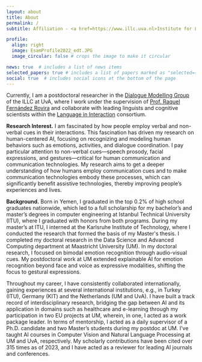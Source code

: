 ```yaml
---
layout: about
title: About
permalink: /
subtitle: Affiliation - <a href=https://www.illc.uva.nl>Institute for Logic, Language and Computation(ILLC)</a> at <a href=https://www.uva.nl>University of Amsterdam(UvA)</a>. Address - LAB42 (room L6.39), Science Park 900, 1012 WX, Amsterdam, The Netherlands.

profile:
  align: right
  image: EsamProfile2022_edt.JPG
  image_circular: false # crops the image to make it circular

news: true  # includes a list of news items
selected_papers: true # includes a list of papers marked as "selected={true}"
social: true  # includes social icons at the bottom of the page
---
```

Currently, I am a postdoctoral researcher in the [Dialogue Modelling Group](https://dmg-illc.github.io/dmg/) of the ILLC at UvA, where I work under the supervision of [Prof. Raquel Fernández Rovira](https://staff.fnwi.uva.nl/r.fernandezrovira/) and collaborate with leading linguists and cognitive scientists within the [Language in Interaction](https://www.languageininteraction.nl/) consortium.

**Research Interest.** I am fascinated by how people employ verbal and non-verbal cues in their interactions. This fascination has driven my research on human-centered AI, focusing on recognizing and modeling human behaviors such as emotions, activities, and dialogue coordination. I pay particular attention to non-verbal cues—speech prosody, facial expressions, and gestures—critical for human communication and communication technologies. My research aims to get a deeper understanding of how humans employ communication cues and to make communication technologies embody these processes, which can significantly benefit assistive technologies, thereby improving people’s experiences and lives.

**Background.** Born in Yemen, I graduated in the top 0.2% of high school graduates nationwide, which led to a full scholarship for my bachelor’s and master’s degrees in computer engineering at Istanbul Technical University (ITU), where I graduated with honors from both programs. During my master’s at ITU, I interned at the Karlsruhe Institute of Technology, where I conducted the research that formed the basis of my Master's thesis. I completed my doctoral research in the Data Science and Advanced Computing department at Maastricht University (UM). In my doctoral research, I focused on bimodal emotion recognition through audio-visual cues. My postdoctoral work at UM extended explainable AI for emotion recognition beyond face and voice as expressive modalities, shifting the focus to gestural expressions.

Throughout my career, I have consistently collaborated internationally, gaining experiences at several international institutions, e.g., in Turkey (ITU), Germany (KIT) and the Netherlands (UM and UvA). I have built a track record of interdisciplinary research, bridging the gap between AI and its application in domains such as healthcare and e-learning through my participation in two EU projects at UM, wherein, in one, I acted as a work package leader. In terms of mentorship, I acted as a daily supervisor of a Ph.D. candidate and two Master’s students during my postdoc at UM. I’ve taught AI courses in Computer Vision and Natural Language Processing at UM and UvA, respectively. My scholarly contributions have been cited over 315 times as of 2023, and I have acted as a reviewer for leading AI journals and conferences.
